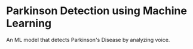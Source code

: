 # Parkinson Detection using Machine Learning
An ML model that detects Parkinson's Disease by analyzing voice.
